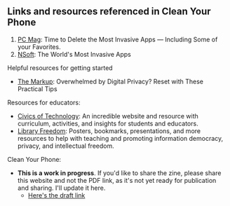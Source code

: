 Links and resources referenced in **Clean Your Phone**
-
1. [PC Mag](https://www.pcmag.com/articles/time-to-delete-the-most-invasive-apps-list-includes-some-of-your-favorites#): Time to Delete the Most Invasive Apps — Including Some of your Favorites. 
2. [NSoft](https://www.nsoft.com/news/the-worlds-most-invasive-apps): The World's Most Invasive Apps

Helpful resources for getting started

- [The Markup](https://themarkup.org/gentle-january/2024/01/31/overwhelmed-by-digital-privacy-reset-with-these-practical-tips): Overwhelmed by Digital Privacy? Reset with These Practical Tips

Resources for educators:
- [Civics of Technology](https://www.civicsoftechnology.org/): An incredible website and resource with curriculum, activities, and insights for students and educators.
- [Library Freedom](https://libraryfreedom.org/resources/): Posters, bookmarks, presentations, and more resources to help with teaching and promoting information democracy, privacy, and intellectual freedom.

Clean Your Phone: 
- **This is a work in progress**. If you'd like to share the zine, please share this website and not the PDF link, as it's not yet ready for publication and sharing. I'll update it here. 
	- [Here's the draft link](https://drive.proton.me/urls/ZXQ6N672W8#BrIbtT39MNZX)
	